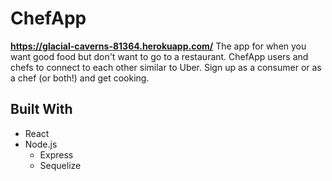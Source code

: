 # ChefApp
**https://glacial-caverns-81364.herokuapp.com/**
The app for when you want good food but don't want to go to a restaurant. ChefApp users and chefs to connect to each other similar to Uber. Sign up as a consumer or as a chef (or both!) and get cooking. 


## Built With
* React 
* Node.js
  * Express 
  * Sequelize


